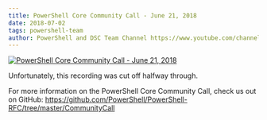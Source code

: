 ```yaml
---
title: PowerShell Core Community Call - June 21, 2018
date: 2018-07-02
tags: powershell-team
author: PowerShell and DSC Team Channel https://www.youtube.com/channel/UCMhQH-yJlr4_XHkwNunfMog
---
```


[![PowerShell Core Community Call - June 21, 2018](https://i4.ytimg.com/vi/Wj5kksgNTTs/hqdefault.jpg "PowerShell Core Community Call - June 21, 2018")](https://www.youtube.com/watch?v=Wj5kksgNTTs)

Unfortunately, this recording was cut off halfway through.

For more information on the PowerShell Core Community Call, check us out on GitHub: https://github.com/PowerShell/PowerShell-RFC/tree/master/CommunityCall
